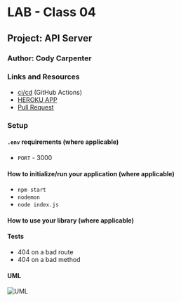 # LAB - Class 04

## Project: API Server

### Author: Cody Carpenter

### Links and Resources

- [ci/cd](https://github.com/CallMeCody/basic-express-server/actions) (GitHub Actions)
- [HEROKU APP](https://api-server-class-04.herokuapp.com/)
- [Pull Request](https://github.com/CallMeCody/api-server/pull/1)

### Setup

#### `.env` requirements (where applicable)

- `PORT` - 3000

#### How to initialize/run your application (where applicable)

- `npm start`
- `nodemon`
- `node index.js`

#### How to use your library (where applicable)

#### Tests

- 404 on a bad route
- 404 on a bad method

#### UML

![UML]()
